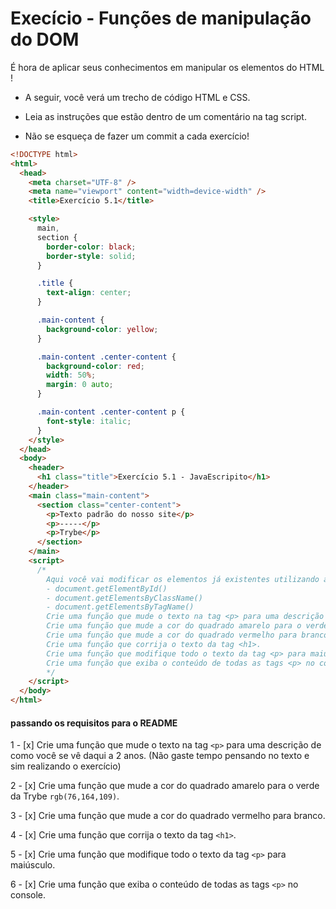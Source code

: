 # Execício - Funções de manipulação do DOM

É hora de aplicar seus conhecimentos em manipular os elementos do HTML !

- A seguir, você verá um trecho de código HTML e CSS.

- Leia as instruções que estão dentro de um comentário na tag script.

- Não se esqueça de fazer um commit a cada exercício!

```html
<!DOCTYPE html>
<html>
  <head>
    <meta charset="UTF-8" />
    <meta name="viewport" content="width=device-width" />
    <title>Exercício 5.1</title>

    <style>
      main,
      section {
        border-color: black;
        border-style: solid;
      }

      .title {
        text-align: center;
      }

      .main-content {
        background-color: yellow;
      }

      .main-content .center-content {
        background-color: red;
        width: 50%;
        margin: 0 auto;
      }

      .main-content .center-content p {
        font-style: italic;
      }
    </style>
  </head>
  <body>
    <header>
      <h1 class="title">Exercício 5.1 - JavaEscripito</h1>
    </header>
    <main class="main-content">
      <section class="center-content">
        <p>Texto padrão do nosso site</p>
        <p>-----</p>
        <p>Trybe</p>
      </section>
    </main>
    <script>
      /*
        Aqui você vai modificar os elementos já existentes utilizando apenas as funções:
        - document.getElementById()
        - document.getElementsByClassName()
        - document.getElementsByTagName()
        Crie uma função que mude o texto na tag <p> para uma descrição de como você se vê daqui a 2 anos. (Não gaste tempo pensando no texto e sim realizando o exercício)
        Crie uma função que mude a cor do quadrado amarelo para o verde da Trybe (rgb(76,164,109)).
        Crie uma função que mude a cor do quadrado vermelho para branco.
        Crie uma função que corrija o texto da tag <h1>.
        Crie uma função que modifique todo o texto da tag <p> para maiúsculo.
        Crie uma função que exiba o conteúdo de todas as tags <p> no console.
        */
    </script>
  </body>
</html>
```

#### passando os requisitos para o README

1 - [x] Crie uma função que mude o texto na tag `<p>` para uma descrição de como você se vê daqui a 2
anos. (Não gaste tempo pensando no texto e sim realizando o exercício)

2 - [x] Crie uma função que mude a cor do quadrado amarelo para o verde da Trybe `rgb(76,164,109)`.

3 - [x] Crie uma função que mude a cor do quadrado vermelho para branco.

4 - [x] Crie uma função que corrija o texto da tag `<h1>`.

5 - [x] Crie uma função que modifique todo o texto da tag `<p>` para maiúsculo.

6 - [x] Crie uma função que exiba o conteúdo de todas as tags `<p>` no console.
